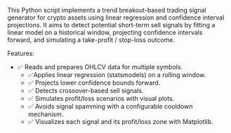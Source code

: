 This Python script implements a trend breakout-based trading signal generator for crypto assets using linear regression and confidence interval projections. 
It aims to detect potential short-term sell signals by fitting a linear model on a historical window, projecting confidence intervals forward, and simulating a take-profit / stop-loss outcome.

Features:
  - ✅	Reads and prepares OHLCV data for multiple symbols.
	- ✅Applies linear regression (statsmodels) on a rolling window.
	- ✅	Projects lower confidence bounds forward.
	- ✅	Detects crossover-based sell signals.
	- ✅	Simulates profit/loss scenarios with visual plots.
	- ✅	Avoids signal spamming with a configurable cooldown mechanism.
	- ✅	Visualizes each signal and its profit/loss zone with Matplotlib.
